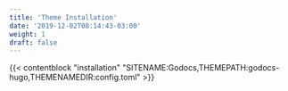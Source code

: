 ```yaml
---
title: 'Theme Installation'
date: '2019-12-02T08:14:43-03:00'
weight: 1
draft: false
---
```


{{< contentblock "installation" "SITENAME:Godocs,THEMEPATH:godocs-hugo,THEMENAMEDIR:config.toml" >}}
